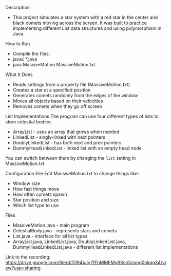 Description
- This project simulates a star system with a red star in the center and 
black comets moving across the screen. It was built to practice implementing 
different List data structures and using polymorphism in Java.

How to Run
- Compile the files:
- javac *.java
- java MassiveMotion MassiveMotion.txt


What It Does
- Reads settings from a property file (MassiveMotion.txt)
- Creates a star at a specified position
- Generates comets randomly from the edges of the window
- Moves all objects based on their velocities
- Removes comets when they go off screen

List Implementations
The program can use four different types of lists to store celestial bodies:
- ArrayList - uses an array that grows when needed
- LinkedList - singly-linked with next pointers
- DoublyLinkedList - has both next and prev pointers
- DummyHeadLinkedList - linked list with an empty head node

You can switch between them by changing the `list` setting in MassiveMotion.txt.

Configuration File
Edit MassiveMotion.txt to change things like:
- Window size
- How fast things move
- How often comets spawn
- Star position and size
- Which list type to use

Files
- MassiveMotion.java - main program
- CelestialBody.java - represents stars and comets
- List.java - interface for all list types
- ArrayList.java, LinkedList.java, DoublyLinkedList.java, DummyHeadLinkedList.java - different list implementations

Link to the recording:
https://drive.google.com/file/d/1D94bJy7fFhMMEMyBSsri5zpnq0nkqq34/view?usp=sharing